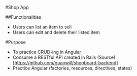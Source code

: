 #Shop App

##Functionalities
* Users can list an item to sell
* Users can edit and delete their listed item

#Purpose
* To practice CRUD-ing in Angular
* Consume a RESTful API created in Rails (Source)[https://github.com/guanwill/shopboard-backend]
* Practice Angular (factories, resources, directives, states)
